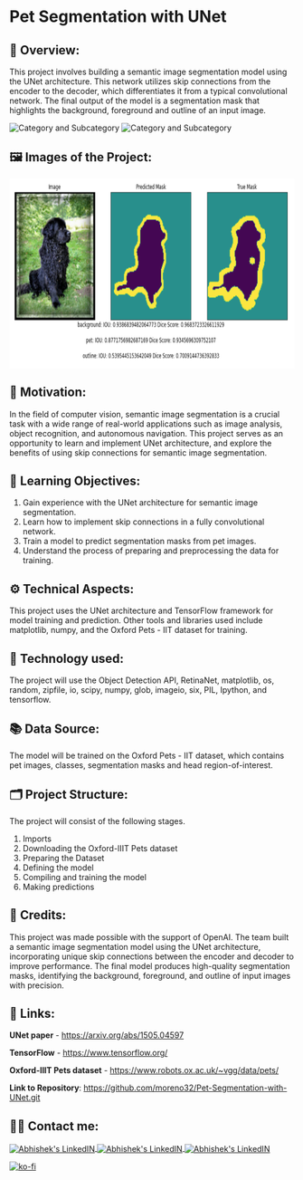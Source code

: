 # Pet Segmentation with UNet

## 🔄 Overview:
This project involves building a semantic image segmentation model using the UNet architecture. This network utilizes skip connections from the encoder to the decoder, which differentiates it from a typical convolutional network. The final output of the model is a segmentation mask that highlights the background, foreground and outline of an input image.

![Category and Subcategory](https://img.shields.io/badge/CV%20Computer%20Vision-Semantic%20Segmentation-blue)
![Category and Subcategory](https://img.shields.io/badge/Neuronal%20Networks-FCN%20Fully%20Convolutional%20Network-yellow)

## 🖼️ Images of the Project:
<img align="center" alt="jpg" src="https://raw.githubusercontent.com/moreno32/Pet-Segmentation-with-UNet/master/reports/figures/Pet-Segmentation-with-UNet_2.png" width="800" height="335" /><br>

## 🎊 Motivation:
In the field of computer vision, semantic image segmentation is a crucial task with a wide range of real-world applications such as image analysis, object recognition, and autonomous navigation. This project serves as an opportunity to learn and implement UNet architecture, and explore the benefits of using skip connections for semantic image segmentation.

## 🏁 Learning Objectives:
1)	Gain experience with the UNet architecture for semantic image segmentation.
2)	Learn how to implement skip connections in a fully convolutional network.
3)	Train a model to predict segmentation masks from pet images.
4)	Understand the process of preparing and preprocessing the data for training.

## ⚙️ Technical Aspects:
This project uses the UNet architecture and TensorFlow framework for model training and prediction. Other tools and libraries used include matplotlib, numpy, and the Oxford Pets - IIT dataset for training.

## 🧰 Technology used:
The project will use the Object Detection API, RetinaNet, matplotlib, os, random, zipfile, io, scipy, numpy, glob, imageio, six, PIL, Ipython, and tensorflow.

## 📚 Data Source:
The model will be trained on the Oxford Pets - IIT dataset, which contains pet images, classes, segmentation masks and head region-of-interest.

## 🗂️ Project Structure:
The project will consist of the following stages.
1)	Imports
2)	Downloading the Oxford-IIIT Pets dataset
3)	Preparing the Dataset
4)	Defining the model
5)	Compiling and training the model
6)	Making predictions

## 👥 Credits:
This project was made possible with the support of OpenAI. The team built a semantic image segmentation model using the UNet architecture, incorporating unique skip connections between the encoder and decoder to improve performance. The final model produces high-quality segmentation masks, identifying the background, foreground, and outline of input images with precision.

## 🔗 Links:
**UNet paper** - https://arxiv.org/abs/1505.04597

**TensorFlow** - https://www.tensorflow.org/

**Oxford-IIIT Pets dataset** - https://www.robots.ox.ac.uk/~vgg/data/pets/

**Link to Repository**: https://github.com/moreno32/Pet-Segmentation-with-UNet.git

## 🙋‍♂️ Contact me:
<a href= mailto:danielmoreno3291@gmail.com> <img align="center" alt="Abhishek's LinkedIN" width="32px" src="https://cdn4.iconfinder.com/data/icons/social-media-logos-6/512/112-gmail_email_mail-512.png" >
<a href="https://www.linkedin.com/in/dmoreno-ai/"> <img align="center" alt="Abhishek's LinkedIN" width="32px" src="https://cdn-icons-png.flaticon.com/512/174/174857.png">
<a href="https://www.youtube.com/@dmoreno-ai"> <img align="center" alt="Abhishek's LinkedIN" width="32px" src="https://upload.wikimedia.org/wikipedia/commons/thumb/4/4f/YouTube_social_white_squircle.svg/2048px-YouTube_social_white_squircle.svg.png" /><br>

[![ko-fi](https://ko-fi.com/img/githubbutton_sm.svg)](https://ko-fi.com/dmoreno_ai)
